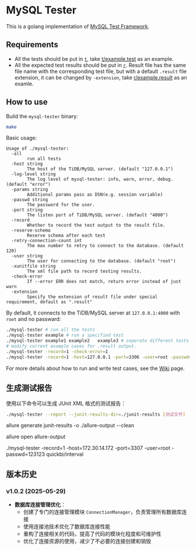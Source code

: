 # MySQL Tester

This is a golang implementation of [MySQL Test Framework](https://github.com/mysql/mysql-server/tree/8.0/mysql-test).

## Requirements

- All the tests should be put in [`t`](./t), take [t/example.test](./t/example.test) as an example.
- All the expected test results should be put in [`r`](./r). Result file has the same file name with the corresponding test file, but with a default `.result` file extension, it can be changed by `-extension`, take [r/example.result](./r/example.result) as an examle.

## How to use

Build the `mysql-tester` binary:
```sh
make
```

Basic usage:
```
Usage of ./mysql-tester:
  -all
        run all tests
  -host string
        The host of the TiDB/MySQL server. (default "127.0.0.1")
  -log-level string
        The log level of mysql-tester: info, warn, error, debug. (default "error")
  -params string
        Additional params pass as DSN(e.g. session variable)
  -passwd string
        The password for the user.
  -port string
        The listen port of TiDB/MySQL server. (default "4000")
  -record
        Whether to record the test output to the result file.
  -reserve-schema
        Reserve schema after each test
  -retry-connection-count int
        The max number to retry to connect to the database. (default 120)
  -user string
        The user for connecting to the database. (default "root")
  -xunitfile string
        The xml file path to record testing results.
  -check-error
        If --error ERR does not match, return error instead of just warn
  -extension
        Specify the extension of result file under special requirement, default as ".result"
```

By default, it connects to the TiDB/MySQL server at `127.0.0.1:4000` with `root` and no passward:
```sh
./mysql-tester # run all the tests
./mysql-tester example # run a specified test
./mysql-tester example1 example2   example3 # seperate different tests with one or more spaces
# modify current example cases for .result output.
./mysql-tester -record=1 -check-error=1
./mysql-tester -record=1 -host=127.0.0.1 -port=3306 -user=root -passwd=123456
```

For more details about how to run and write test cases, see the [Wiki](https://github.com/pingcap/mysql-tester/wiki) page.

## 生成测试报告

使用以下命令可以生成 JUnit XML 格式的测试报告：

```sh
./mysql-tester --report --junit-results-dir=./junit-results [测试文件]
```

allure generate junit-results -o ./allure-output --clean

allure open allure-output

 ./mysql-tester -record=1 -host=172.30.14.172 -port=3307 -user=root -passwd=123123 quickbi/interval

## 版本历史

### v1.0.2 (2025-05-29)

- **数据库连接管理优化**：
  - 创建了专门的连接管理模块 `ConnectionManager`，负责管理所有数据库连接
  - 使用连接池技术优化了数据库连接性能
  - 重构了连接相关的代码，提高了代码的模块化程度和可维护性
  - 优化了连接资源的使用，减少了不必要的连接创建和销毁